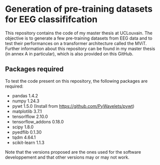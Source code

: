 # Generation of pre-training datasets for EEG classififcation
This repository contains the code of my master thesis at UCLouvain. The objective is to generate a few pre-training datasets from EEG data and to test their performances on a transformer architecture called the MViT.
Further information about this repository can be found in my master thesis (in annex A in particular), which is also provided on this GitHub.

## Packages required
To test the code present on this repository, the following packages are required:

- pandas 1.4.2
- numpy 1.24.3
- pywt 1.5.0 (Install from https://github.com/PyWavelets/pywt)
- matplotlib 3.7.1
- tensorlflow 2.10.0
- tensorflow_addons 0.18.0
- scipy 1.8.0
- pyedflib 0.1.30
- tqdm 4.64.1
- scikit-learn 1.1.3

Note that the versions proposed are the ones used for the software developpement and that other versions may or may not work.
